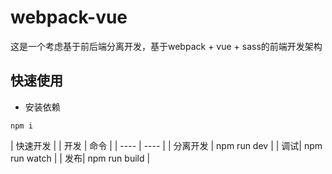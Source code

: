 # webpack-vue
这是一个考虑基于前后端分离开发，基于webpack + vue + sass的前端开发架构

## 快速使用

- 安装依赖
```test
npm i
```
| 快速开发 |
| 开发 | 命令 |
| ---- | ---- |
| 分离开发 | npm run dev |
| 调试| npm run watch |
| 发布| npm run build |